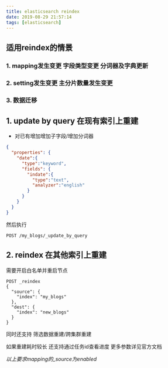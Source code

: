 ```yaml
---
title: elasticsearch reindex
date: 2019-08-29 21:57:14
tags: [elasticsearch]
---
```


## 适用reindex的情景
### 1. mapping发生变更 字段类型变更 分词器及字典更新
### 2. setting发生变更 主分片数量发生变更
### 3. 数据迁移


## 1. update by query 在现有索引上重建
- 对已有增加增加子字段/增加分词器
```json
{
  "properties": {
    "date":{
      "type":"keyword",  
      "fields": {
        "indate":{
          "type":"text",
          "analyzer":"english"
        }
      }
    }
  }
}
```
然后执行
```shell script
POST /my_blogs/_update_by_query
```

## 2. reindex 在其他索引上重建
需要开启白名单并重启节点
```shell script
POST _reindex
{
  "source": {
    "index": "my_blogs"
  },
  "dest": {
    "index": "new_blogs"
  }
}
```
同时还支持 筛选数据重建/跨集群重建

如果重建耗时较长 还支持通过任务id查看进度
更多参数详见官方文档


*以上要求mapping的_source为enabled*